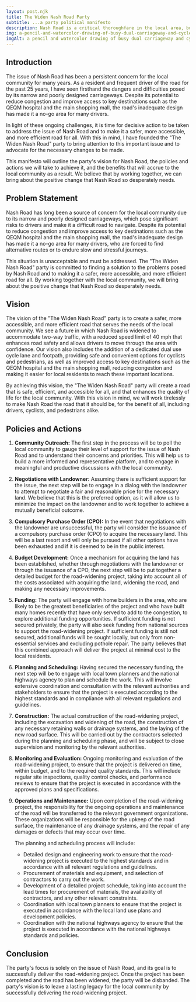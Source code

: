 ```yaml
---
layout: post.njk
title: The Widen Nash Road Party
subtitle: ...a party political manifesto
description: Nash Road is a critical thoroughfare in the local area, but for too long it has been a source of frustration and danger for local drivers. The road is narrow, with carriageways running in both directions and a 60 mph speed limit, and it is often necessary to veer into the verge to avoid a collision. The party is founded on the belief that Nash Road has the potential to significantly reduce congestion around the QEQM hospital and the local area's main shopping mall, but it is currently a no-go area for many local drivers.
img: a-pencil-and-watercolor-drawing-of-busy-dual-carriageway-and-cycle-lane-in-a-rural-landscape.png
imgAlt: a pencil and watercolor drawing of busy dual carriageway and cycle lane in a rural landscape
---
```


## Introduction

The issue of Nash Road has been a persistent concern for the local community for many years. As a resident and frequent driver of the road for the past 25 years, I have seen firsthand the dangers and difficulties posed by its narrow and poorly designed carriageways. Despite its potential to reduce congestion and improve access to key destinations such as the QEQM hospital and the main shopping mall, the road's inadequate design has made it a no-go area for many drivers.

In light of these ongoing challenges, it is time for decisive action to be taken to address the issue of Nash Road and to make it a safer, more accessible, and more efficient road for all. With this in mind, I have founded the "The Widen Nash Road" party to bring attention to this important issue and to advocate for the necessary changes to be made.

This manifesto will outline the party's vision for Nash Road, the policies and actions we will take to achieve it, and the benefits that will accrue to the local community as a result. We believe that by working together, we can bring about the positive change that Nash Road so desperately needs.

## Problem Statement

Nash Road has long been a source of concern for the local community due to its narrow and poorly designed carriageways, which pose significant risks to drivers and make it a difficult road to navigate. Despite its potential to reduce congestion and improve access to key destinations such as the QEQM hospital and the main shopping mall, the road's inadequate design has made it a no-go area for many drivers, who are forced to find alternative routes or to endure slow and stressful journeys.

This situation is unacceptable and must be addressed. The "The Widen Nash Road" party is committed to finding a solution to the problems posed by Nash Road and to making it a safer, more accessible, and more efficient road for all. By working together with the local community, we will bring about the positive change that Nash Road so desperately needs.

## Vision

The vision of the "The Widen Nash Road" party is to create a safer, more accessible, and more efficient road that serves the needs of the local community. We see a future in which Nash Road is widened to accommodate two-way traffic, with a reduced speed limit of 40 mph that enhances road safety and allows drivers to move through the area with confidence. Our vision also includes the addition of a dedicated dual use cycle lane and footpath, providing safe and convenient options for cyclists and pedestrians, as well as improved access to key destinations such as the QEQM hospital and the main shopping mall, reducing congestion and making it easier for local residents to reach these important locations.

By achieving this vision, the "The Widen Nash Road" party will create a road that is safe, efficient, and accessible for all, and that enhances the quality of life for the local community. With this vision in mind, we will work tirelessly to make Nash Road the road that it should be, for the benefit of all, including drivers, cyclists, and pedestrians alike.

## Policies and Actions

1. **Community Outreach:** The first step in the process will be to poll the local community to gauge their level of support for the issue of Nash Road and to understand their concerns and priorities. This will help us to build a more informed and representative platform, and to engage in meaningful and productive discussions with the local community.

1. **Negotiations with Landowner:** Assuming there is sufficient support for the issue, the next step will be to engage in a dialog with the landowner to attempt to negotiate a fair and reasonable price for the necessary land. We believe that this is the preferred option, as it will allow us to minimize the impact on the landowner and to work together to achieve a mutually beneficial outcome.

1. **Compulsory Purchase Order (CPO):** In the event that negotiations with the landowner are unsuccessful, the party will consider the issuance of a compulsory purchase order (CPO) to acquire the necessary land. This will be a last resort and will only be pursued if all other options have been exhausted and if it is deemed to be in the public interest.

1. **Budget Development:** Once a mechanism for acquiring the land has been established, whether through negotiations with the landowner or through the issuance of a CPO, the next step will be to put together a detailed budget for the road-widening project, taking into account all of the costs associated with acquiring the land, widening the road, and making any necessary improvements.

1. **Funding:** The party will engage with home builders in the area, who are likely to be the greatest beneficiaries of the project and who have built many homes recently that have only served to add to the congestion, to explore additional funding opportunities. If sufficient funding is not secured privately, the party will also seek funding from national sources to support the road-widening project. If sufficient funding is still not secured, additional funds will be sought locally, but only from non-essential services and excluding pothole repair. The party believes that this combined approach will deliver the project at minimal cost to the local residents.

1. **Planning and Scheduling:** Having secured the necessary funding, the next step will be to engage with local town planners and the national highways agency to plan and schedule the work. This will involve extensive coordination and consultation with the relevant authorities and stakeholders to ensure that the project is executed according to the highest standards and in compliance with all relevant regulations and guidelines.

1. **Construction:** The actual construction of the road-widening project, including the excavation and widening of the road, the construction of any necessary retaining walls or drainage systems, and the laying of the new road surface. This will be carried out by the contractors selected during the planning and scheduling phase, and will be subject to close supervision and monitoring by the relevant authorities.

1. **Monitoring and Evaluation:** Ongoing monitoring and evaluation of the road-widening project, to ensure that the project is delivered on time, within budget, and to the required quality standards. This will include regular site inspections, quality control checks, and performance reviews to ensure that the project is executed in accordance with the approved plans and specifications.

1. **Operations and Maintenance:** Upon completion of the road-widening project, the responsibility for the ongoing operations and maintenance of the road will be transferred to the relevant government organizations. These organizations will be responsible for the upkeep of the road surface, the maintenance of any drainage systems, and the repair of any damages or defects that may occur over time.
   
    The planning and scheduling process will include:

   - Detailed design and engineering work to ensure that the road-widening project is executed to the highest standards and in accordance with all relevant regulations and guidelines.
   - Procurement of materials and equipment, and selection of contractors to carry out the work.
   - Development of a detailed project schedule, taking into account the lead times for procurement of materials, the availability of contractors, and any other relevant constraints.
   - Coordination with local town planners to ensure that the project is executed in accordance with the local land use plans and development policies.
   - Coordination with the national highways agency to ensure that the project is executed in accordance with the national highways standards and policies.

## Conclusion

The party's focus is solely on the issue of Nash Road, and its goal is to successfully deliver the road-widening project. Once the project has been completed and the road has been widened, the party will be disbanded. The party's vision is to leave a lasting legacy for the local community by successfully delivering the road-widening project.